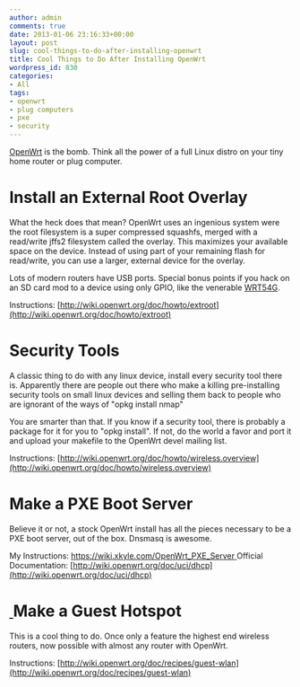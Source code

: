 ```yaml
---
author: admin
comments: true
date: 2013-01-06 23:16:33+00:00
layout: post
slug: cool-things-to-do-after-installing-openwrt
title: Cool Things to Do After Installing OpenWrt
wordpress_id: 830
categories:
- All
tags:
- openwrt
- plug computers
- pxe
- security
---
```


[OpenWrt](https://openwrt.org/) is the bomb. Think all the power of a full Linux distro on your tiny home router or plug computer.


# Install an External Root Overlay


What the heck does that mean? OpenWrt uses an ingenious system were the root filesystem is a super compressed squashfs, merged with a read/write jffs2 filesystem called the overlay. This maximizes your available space on the device. Instead of using part of your remaining flash for read/write, you can use a larger, external device for the overlay.

Lots of modern routers have USB ports. Special bonus points if you hack on an SD card mod to a device using only GPIO, like the venerable [WRT54G](http://wiki.openwrt.org/toh/linksys/wrt54g#adding.an.mmcsd.card).

Instructions: [http://wiki.openwrt.org/doc/howto/extroot](http://wiki.openwrt.org/doc/howto/extroot)


# Security Tools


A classic thing to do with any linux device, install every security tool there is. Apparently there are people out there who make a killing pre-installing security tools on small linux devices and selling them back to people who are ignorant of the ways of "opkg install nmap"

You are smarter than that. If you know if a security tool, there is probably a package for it for you to "opkg install". If not, do the world a favor and port it and upload your makefile to the OpenWrt devel mailing list.

Instructions: [http://wiki.openwrt.org/doc/howto/wireless.overview](http://wiki.openwrt.org/doc/howto/wireless.overview)


# Make a PXE Boot Server


Believe it or not, a stock OpenWrt install has all the pieces necessary to be a PXE boot server, out of the box. Dnsmasq is awesome.

My Instructions: [https://wiki.xkyle.com/OpenWrt_PXE_Server
](https://wiki.xkyle.com/OpenWrt_PXE_Server)Official Documentation: [http://wiki.openwrt.org/doc/uci/dhcp](http://wiki.openwrt.org/doc/uci/dhcp)


# [ ](https://wiki.xkyle.com/OpenWrt_PXE_Server)Make a Guest Hotspot


This is a cool thing to do. Once only a feature the highest end wireless routers, now possible with almost any router with OpenWrt.

Instructions: [http://wiki.openwrt.org/doc/recipes/guest-wlan](http://wiki.openwrt.org/doc/recipes/guest-wlan)
